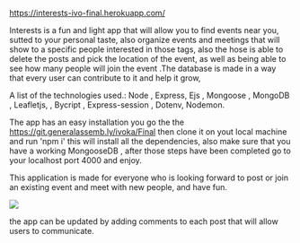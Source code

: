https://interests-ivo-final.herokuapp.com/

Interests is a fun and light app that will allow you to find events near you,
sutted to your personal taste, also organize events and meetings that will show
to a specific people interested in those tags, also the hose is able to delete the posts
and pick the location of the event, as well as being able to see how many people will join
the event .The database is made in a way
that every user can contribute to it and help it grow,

A list of the technologies used.:
Node , Express, Ejs , Mongoose , MongoDB , Leafletjs, , Bycript , Express-session , Dotenv, Nodemon.

The app has an easy installation you go the the https://git.generalassemb.ly/ivoka/Final
then clone it on yout local machine and run 'npm i' this will install all the dependencies,
also make sure that you have a working MongooseDB , after those steps have been completed
go to your localhost port 4000 and enjoy.

This application is made for everyone who is looking forward
to post or join an existing event and meet with new people,
and have fun.

![](public/img/wireframe/login.jpg)

the app can be updated by adding comments to each post that will allow users to communicate.

